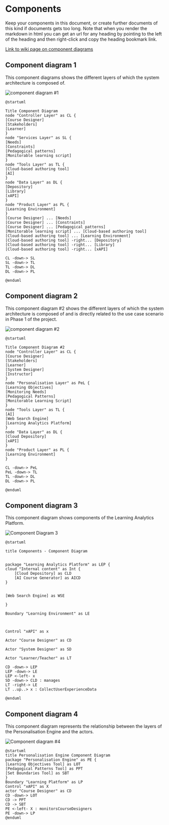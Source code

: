 # Components

Keep your components in this document, or create further documents of this kind if documents gets too long. Note that when you render the markdown in html you can get an url for any heading by pointing to the left of the heading and then right-click and copy the heading bookmark link. 

[Link to wiki page on component diagrams](https://github.sydney.edu.au/crli/EDPC5022-2019/wiki/Component-Diagrams) 

## Component diagram 1
This component diagrams shows the different layers of which the system architecture is composed of. 

![component diagram #1](https://www.plantuml.com/plantuml/img/JP71JiCm44Jl_WgBUty1jOev81aKARbL7BRnAhLmTgFrfb0X_XqxW9ARn_QR6Q-FMK5qcP8nVTI4jk5fPa9IwoAC0fCX3cWV6YOLJWd5UhYZF5Z8jl7sovmRNYIZTPZZI2XlvjmflEELKq39HNe4MG--_ymwb5iSCE-ikjNg5J5KegHb5OYaLRKOOEGn3f3i3AeeLBTVcAAomANKJZKYqcZp877MBQfdJlkS_hTouYKSBf0nM5Zqob9PBNUBx-bvmnqex6YtqWvdpZNwNXyNBmBhwlFKxiXME2o3xk1sXVr_qoUwHM6QogmhPSem3u4_wF1OXc6wJVNUz9jothXDjTwO8r8eF_W3)

```
@startuml

Title Component Diagram
node "Controller Layer" as CL {
[Course Designer]
[Stakeholders]
[Learner]
}
node "Services Layer" as SL {
[Needs]
[Constraints]
[Pedagogical patterns]
[Monitorable learning script]
}
node "Tools Layer" as TL {
[Cloud-based authoring tool]
[AI]
}
node "Data Layer" as DL {
[Depository]
[Library]
[xAPI]
}
node "Product Layer" as PL {
[Learning Environment]
}
[Course Designer] ... [Needs]
[Course Designer] ... [Constraints]
[Course Designer] ... [Pedagogical patterns]
[Monitorable learning script] ... [Cloud-based authoring tool]
[Cloud-based authoring tool] ... [Learning Environment]
[Cloud-based authoring tool] -right... [Depository]
[Cloud-based authoring tool] -right... [Library]
[Cloud-based authoring tool] -right... [xAPI]

CL -down-> SL
SL -down-> TL
TL -down-> DL
DL -down-> PL

@enduml
```

## Component diagram 2

This component diagram #2 shows the different layers of which the system architecture is composed of and is directly related to the use case scenario in Phase 1 of the project. 

![component diagram #2](https://www.plantuml.com/plantuml/img/LL9DJyCm3BtdLqJZl0i_06rgTvXKeD8gSPXsy1hJPQJsvBY32l7VISTWuVWSlu-yP14LH8S-6DDu3MWBxazCI6fB3vr0R-_k3R53EokOL3W455l1Y3Ap46rHsK-pBNYGYBR4w3j2sPdjHk4D3nmSIaomGf3hmHWL-tnrJL5bQ9KJ-BfwrOd61C57KC-K6TPuSRm8Ukhiy_w8hVepJZQFJ3xfJFCdH3UDQdJGSUTR2BO6LHJADc6VxlodjMd5d_IMec4ECVDkBjRBTUA_uDvk4gyzs1Lrdd2NPLgcvAFwDgKDeAyi_Ksp18LCilpfB_3WKYSdZbEgCObzBEjrreUmInNbFVolOKLdBqnzUhc9PTAxp1s_q_nXQinChVtYfZBD3PMLARFTofW5aai_uXi0)

```
@startuml

Title Component Diagram #2
node "Controller Layer" as CL {
[Course Designer]
[Stakeholders]
[Learner]
[System Designer]
[Instructor]
}
node "Personalisation Layer" as PeL {
[Learning Objectives]
[Monitoring Needs]
[Pedagogical Patterns]
[Monitorable Learning Script]
}
node "Tools Layer" as TL {
[AI]
[Web Search Engine]
[Learning Analytics Platform]
}
node "Data Layer" as DL {
[Cloud Depository]
[xAPI]
}
node "Product Layer" as PL {
[Learning Environment]
}

CL -down-> PeL
PeL -down-> TL
TL -down-> DL
DL -down-> PL

@enduml
```



## Component diagram 3

This component diagram shows components of the Learning Analytics Platform.

![Component Diagram 3](http://www.plantuml.com/plantuml/png/LP31Yjj038RlUWhXkzDxASkwTYW17m9EsSFIWphHEaF76gEHMuUbxzx99DJiW0-_li_eHy_9I6sP0e1v2unjdEOeB9QmtW9sdaQb2G1cShzePAnw9XKl8pP2uMhU9Jm6ihUeKuMKiDyVyHt1XRYSiJg8iMOHNHHZiQBa8Ru3vlVQ5gtZEIPlKQy_Rhpjkpjj3hdBeedn6mihPQC8pQ7ju2y0lBxmJnoOr5rmBwCNBlnbsCEDVusBd4clM-ji_VOQPMAnHrt8hurY6WDMQtCybFaAqBYy3wj7WuwJ7uMrqBRxZuThCfu-uc73PJ7hfnEJkpnmVyeREwpFyO_KJxUBGVvmooL-gGE_MOqh8WoRdO-3dt4YeP4Jz2UirOyNk_-NuswtpBlT4wxPQcC8xEnxOjslCwjdSToH4S0potcPmZy0) 

```
@startuml

title Components - Component Diagram


package "Learning Analytics Platform" as LEP { 
cloud "Internal content" as Int {
    [Cloud Depository] as CLD
    [AI Course Generator] as AICD
}


[Web Search Engine] as WSE

}

Boundary "Learning Environment" as LE



Control "xAPI" as x

Actor "Course Designer" as CD

Actor "System Designer" as SD

Actor "Learner/Teacher" as LT

CD -down-> LEP
LEP -down-> LE
LEP <-left- x  
SD -down-> CLD : manages
LT -right-> LE
LT ..up..> x : CollectUserExperienceData

@enduml
```
## Component diagram 4
This component diagram represents the relationship between the layers of the Personalisation Engine and the actors.

![Component diagram #4](https://www.plantuml.com/plantuml/img/RP3FQiCm3CRlUWgHUrvWZD8rwM5GgA4v3CeEMg8QhuvKR7L_67ltEUbMUfXFjlHzFttoCXibEuyHm895HiSfgr0CcIoeu5fy4CP6nvCAYs4Ro2SQ0KxK7yapLlzRAgICRerViDym9GdYSVloohs5DyxOgSRdIRBPTh1tF91N7tgAwCYCazn8d2kI7Hkkz2m3fN3htwqw-0RuRNrYTPtc8jb1qpWdsJW4Q5GiQSJguy4zpkMdKgNUD67Lw3bbnfPpyC9fRZTjCRLO3_ekzMBEEZqNSwJBRPfVrhol8n-iBi0x75L2GUOByG-O9zcLvA2S9Sim_VqF)

```
@startuml
title Personalisation Engine Component Diagram
package "Personalisation Engine" as PE {
[Learning Objectives Tool] as LOT
[Pedagogical Patterns Tool] as PPT
[Set Boundaries Tool] as SBT
}
Boundary "Learning Platform" as LP 
Control "xAPI" as X 
actor "Course Designer" as CD
CD -down-> LOT
CD -> PPT
CD -> SBT
PE <-left- X : monitorsCourseDesigners
PE -down-> LP
@enduml
```
